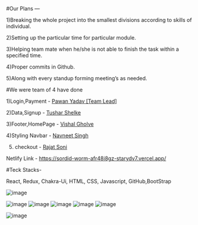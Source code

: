 #Our Plans —


1)Breaking the whole project into the smallest divisions according to skills of individual.


2)Setting up the particular time for particular module.


3)Helping team mate when he/she is not able to finish the task within a specified time.


4)Proper commits in Github.


5)Along with every standup forming meeting’s as needed.




#We were team of 4 have done 

1)Login,Payment - <a href='https://github.com/starydv7'>Pawan Yadav [Team Lead] </a>


2)Data,Signup - <a href='https://github.com/tushar07-dev'>Tushar Shelke </a>

3)Footer,HomePage - <a href='https://github.com/vishal1106'>Vishal Gholve </a>

4)Styling Navbar - <a href='https://github.com/navneetfw15'>Navneet Singh </a>

5) checkout -  <a href='https://github.com/Rajat-soni-vst-au4'>Rajat Soni </a>


Netlify Link - https://sordid-worm-afr48i8gz-starydv7.vercel.app/

#Teck Stacks-

React, Redux, Chakra-Ui, HTML, CSS, Javascript, GitHub,BootStrap


![image](https://user-images.githubusercontent.com/99542723/180635982-c1c48b2c-fc50-4a0f-93fd-3e3fce86d860.png)

![image](https://user-images.githubusercontent.com/99542723/180635905-9194df1b-8d53-4108-b2db-744f1cc8badb.png)
![image](https://user-images.githubusercontent.com/99542723/180635918-11d138d4-fd7a-410b-9661-76490b13f293.png)
![image](https://user-images.githubusercontent.com/99542723/180635924-ca287ac2-fa1a-4daf-9153-9d9deb354653.png)
![image](https://user-images.githubusercontent.com/99542723/180635930-84865d4a-2d40-4cc1-b662-d0081408cd4f.png)
![image](https://user-images.githubusercontent.com/99542723/180636030-661acf5c-1696-4251-b543-fc4351a472e4.png)

![image](https://user-images.githubusercontent.com/99542723/180635937-b9e64c02-ece9-4b3f-bf89-9e30552ac6bb.png)
